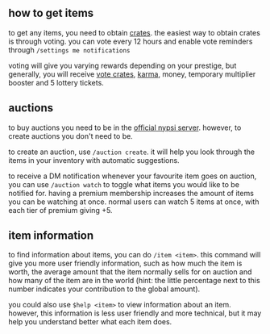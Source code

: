 <script>
  import DocsTemplate from "$lib/components/docs/DocsTemplate.svelte"
</script>

<DocsTemplate title='inventory system' />

## how to get items

to get any items, you need to obtain [crates](/docs/economy/items/crates). the easiest way to obtain crates is through voting. you can vote every 12 hours and enable vote reminders through `/settings me notifications`

voting will give you varying rewards depending on your prestige, but generally, you will receive [vote crates](/docs/economy/items/crates), [karma](/docs/economy/karma), money, temporary multiplier booster and 5 lottery tickets.

## auctions

to buy auctions you need to be in the [official nypsi server](https://nypsi.xyz/discord). however, to create auctions you don't need to be.

to create an auction, use `/auction create`. it will help you look through the items in your inventory with automatic suggestions.

to receive a DM notification whenever your favourite item goes on auction, you can use `/auction watch` to toggle what items you would like to be notified for. having a premium membership increases the amount of items you can be watching at once. normal users can watch 5 items at once, with each tier of premium giving +5.

## item information

to find information about items, you can do `/item <item>`. this command will give you more user friendly information, such as how much the item is worth, the average amount that the item normally sells for on auction and how many of the item are in the world (hint: the little percentage next to this number indicates your contribution to the global amount).

you could also use `$help <item>` to view information about an item. however, this information is less user friendly and more technical, but it may help you understand better what each item does.
